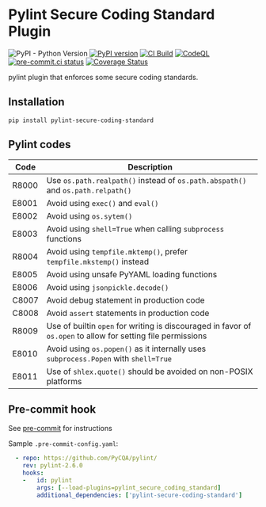 # Pylint Secure Coding Standard Plugin

![PyPI - Python Version](https://img.shields.io/pypi/pyversions/pylint-secure-coding-standard?label=Python) [![PyPI version](https://badge.fury.io/py/pylint-secure-coding-standard.svg)](https://badge.fury.io/py/pylint-secure-coding-standard) [![CI Build](https://github.com/Takishima/pylint-secure-coding-standard/actions/workflows/ci.yml/badge.svg)](https://github.com/Takishima/pylint-secure-coding-standard/actions/workflows/ci.yml) [![CodeQL](https://github.com/Takishima/pylint-secure-coding-standard/actions/workflows/codeql-analysis.yml/badge.svg)](https://github.com/Takishima/pylint-secure-coding-standard/actions/workflows/codeql-analysis.yml) [![pre-commit.ci status](https://results.pre-commit.ci/badge/github/Takishima/pylint-secure-coding-standard/main.svg)](https://results.pre-commit.ci/latest/github/Takishima/pylint-secure-coding-standard/main) [![Coverage Status](https://coveralls.io/repos/github/Takishima/pylint-secure-coding-standard/badge.svg?branch=main)](https://coveralls.io/github/Takishima/pylint-secure-coding-standard?branch=main)


pylint plugin that enforces some secure coding standards.

## Installation

    pip install pylint-secure-coding-standard

## Pylint codes

| Code  | Description                                                                                                  |
|-------|--------------------------------------------------------------------------------------------------------------|
| R8000 | Use `os.path.realpath()` instead of `os.path.abspath()` and `os.path.relpath()`                              |
| E8001 | Avoid using `exec()` and `eval()`                                                                            |
| E8002 | Avoid using `os.sytem()`                                                                                     |
| E8003 | Avoid using `shell=True` when calling `subprocess` functions                                                 |
| R8004 | Avoid using `tempfile.mktemp()`, prefer `tempfile.mkstemp()` instead                                         |
| E8005 | Avoid using unsafe PyYAML loading functions                                                                  |
| E8006 | Avoid using `jsonpickle.decode()`                                                                            |
| C8007 | Avoid debug statement in production code                                                                     |
| C8008 | Avoid `assert` statements in production code                                                                 |
| R8009 | Use of builtin `open` for writing is discouraged in favor of `os.open` to allow for setting file permissions |
| E8010 | Avoid using `os.popen()` as it internally uses `subprocess.Popen` with `shell=True`                          |
| E8011 | Use of `shlex.quote()` should be avoided on non-POSIX platforms                                              |


## Pre-commit hook

See [pre-commit](https://github.com/pre-commit/pre-commit) for instructions

Sample `.pre-commit-config.yaml`:

```yaml
  - repo: https://github.com/PyCQA/pylint/
    rev: pylint-2.6.0
    hooks:
    -   id: pylint
        args: [--load-plugins=pylint_secure_coding_standard]
        additional_dependencies: ['pylint-secure-coding-standard']
```
